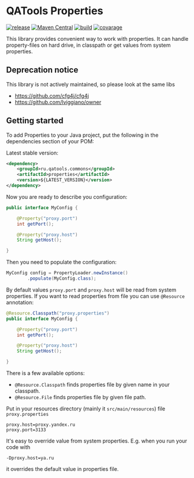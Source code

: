 # QATools Properties

[![release](http://github-release-version.herokuapp.com/github/qatools/properties/release.svg?style=flat)](https://github.com/yandex-qatools/properties/releases/latest)
[![Maven Central](https://maven-badges.herokuapp.com/maven-central/ru.qatools.commons/properties/badge.svg?style=flat)](https://maven-badges.herokuapp.com/maven-central/ru.qatools.commons/properties) [![build](https://img.shields.io/jenkins/s/http/ci.qatools.ru/properties_master-deploy.svg?style=flat)](http://ci.qatools.ru/job/properties_master-deploy/lastBuild/) [![covarage](https://img.shields.io/sonar/http/sonar.qatools.ru/ru.qatools.commons:properties/coverage.svg?style=flat)](http://sonar.qatools.ru/dashboard/index/ru.qatools.commons:properties)

This library provides convenient way to work with properties. It can handle property-files
on hard drive, in classpath or get values from system properties.

## Deprecation notice

This library is not actively maintained, so please look at the same libs

- https://github.com/cfg4j/cfg4j
- https://github.com/lviggiano/owner

## Getting started

To add Properties to your Java project, put the following in the
dependencies section of your POM:

Latest stable version:
```xml
<dependency>
    <groupId>ru.qatools.commons</groupId>
    <artifactId>properties</artifactId>
    <version>${LATEST_VERSION}</version>
</dependency>
```

Now you are ready to describe you configuration:

```java
public interface MyConfig {

    @Property("proxy.port")
    int getPort();

    @Property("proxy.host")
    String getHost();

}
```

Then you need to populate the configuration:

```java
MyConfig config = PropertyLoader.newInstance()
        .populate(MyConfig.class);
```

By default values `proxy.port` and `proxy.host` will be read from system properties.
If you want to read properties from file you can use `@Resource` annotation:

```java
@Resource.Classpath("proxy.properties")
public interface MyConfig {

    @Property("proxy.port")
    int getPort();

    @Property("proxy.host")
    String getHost();

}
```

There is a few available options:

* `@Resource.Classpath` finds properties file by given name in your classpath.
* `@Resource.File` finds properties file by given file path.


Put in your resources directory (mainly it `src/main/resources`) file `proxy.properties`

```properties
proxy.host=proxy.yandex.ru
proxy.port=3133
```

It's easy to override value from system properties. E.g. when you run your code with

`-Dproxy.host=ya.ru`

it overrides the default value in properties file.

